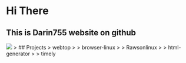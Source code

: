 # Hi There
## This is Darin755 website on github
<img src="https://lh3.googleusercontent.com/rtbBfhFGsMwfr-4IkkHD5zbyez4lQbA2QbjICU6nOV9rTOoVWbRmN0JoCnLmiXBTyWudOpzoGPuYeESlFMTkafC9Gy56tOBY0GI72MZWzvzmKqP5Fr6igfDxZPrTJptAAyW579kVMD8DoZT48uCAgKDAarQPVIVkMx_6amGJa-C0wubPwPdefUwE7QX11tPOOKpkt9ke_8ZNT-OLFkMs8Q4OolGtGnRtU_94aVGQccEfb5ZR_X-_T605HnubLDuTVeuo1GGC2zsWwkxUEU8UkKZ29JVMiUt2pgaAsCNeUMhyD7QqG06iIjXlJKHc_tor7b_lN-kBpyBFjVQZ6l_JLqDpcKa_1vWVV7j5mSl1p9iIhd81Bjj8SwFTfU50ccLC7ISEn9WeUZWen5MkGgqZDYuIsiJdryI5h6aSBHrbD1yHTG3sbeiy-5NdRRznAL1qYCTbyLfHY_XoN6iXBcUiEdpRgRgQza_vh5rXXjD-PJdFshUKMdQUBgPw6snveW7hTj07LF7Y-M3mBKC3hh6dJiSk91URs36R_YrZj8CPovAyZ1ZxyvPaVHB35_lxE6voiCT-52nWCNp6H4qAmnH92EIeCRCCwamOJ2GDXdEityGKh-ObIvgfqrg-gsQHu6ZxAeVr1GZQ2rTQWn8bEP_4Eh210vEYnOpQxw02_n9zO20lL0krTKi6eGnPk2fgUzV9VyvqPROOFrUd4zfJlkNHYXQ=w952-h714-no?authuser=0">
> ## Projects
> webtop
> 
> browser-linux
> 
> Rawsonlinux
> 
> html-generator
> 
> timely
